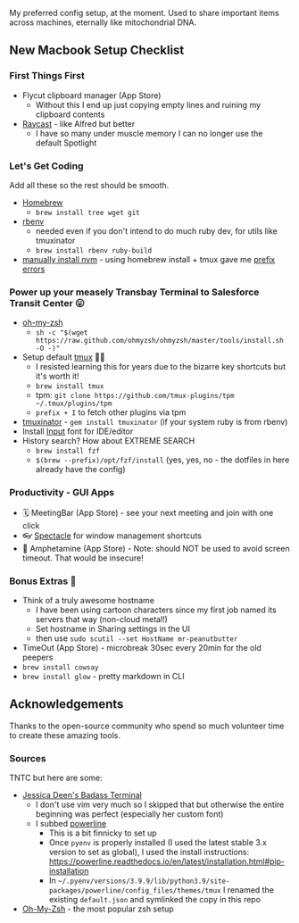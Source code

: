 My preferred config setup, at the moment. Used to share important items across machines, eternally like mitochondrial DNA.

## New Macbook Setup Checklist

### First Things First

- Flycut clipboard manager (App Store)
  - Without this I end up just copying empty lines and ruining my clipboard contents
- [Raycast](https://www.raycast.com/) - like Alfred but better
  - I have so many under muscle memory I can no longer use the default Spotlight
  
### Let's Get Coding

Add all these so the rest should be smooth.

- [Homebrew](https://brew.sh/)
  - `brew install tree wget git`
- [rbenv](https://github.com/rbenv/rbenv#homebrew-on-macos) 
  - needed even if you don't intend to do much ruby dev, for utils like tmuxinator
  - `brew install rbenv ruby-build` 
- [manually install nvm](https://github.com/nvm-sh/nvm#install--update-script) - using homebrew install + tmux gave me [prefix errors](https://github.com/nvm-sh/nvm#macos-troubleshooting)

### Power up your measely Transbay Terminal to Salesforce Transit Center 😛

- [oh-my-zsh](https://ohmyz.sh/#install)
  - `sh -c "$(wget https://raw.github.com/ohmyzsh/ohmyzsh/master/tools/install.sh -O -)"`
- Setup default [tmux]() 🤵‍♀️
  - I resisted learning this for years due to the bizarre key shortcuts but it's worth it!
  - `brew install tmux`
  - tpm: `git clone https://github.com/tmux-plugins/tpm ~/.tmux/plugins/tpm`
  - `prefix + I` to fetch other plugins via tpm
- [tmuxinator](https://github.com/tmuxinator/tmuxinator) - `gem install tmuxinator` (if your system ruby is from rbenv)
- Install [Input](https://input.fontbureau.com/info/) font for IDE/editor
- History search? How about EXTREME SEARCH 
  - `brew install fzf`
  - `$(brew --prefix)/opt/fzf/install` (yes, yes, no - the dotfiles in here already have the config)


### Productivity - GUI Apps
- 🗓 MeetingBar (App Store) - see your next meeting and join with one click
- 👓 [Spectacle](https://www.spectacleapp.com/) for window management shortcuts
- 💊 Amphetamine (App Store) - Note: should NOT be used to avoid screen timeout. That would be insecure!

### Bonus Extras 🎁

- Think of a truly awesome hostname
  - I have been using cartoon characters since my first job named its servers that way (non-cloud metal!)
  - Set hostname in Sharing settings in the UI
  - then use `sudo scutil --set HostName mr-peanutbutter`
- TimeOut (App Store) - microbreak 30sec every 20min for the old peepers
- `brew install cowsay`
- `brew install glow` - pretty markdown in CLI

## Acknowledgements

Thanks to the open-source community who spend so much volunteer time to create these amazing tools.

### Sources

TNTC but here are some:

- [Jessica Deen's Badass Terminal](https://jessicadeen.com/macos-ohmyzsh-tmux-vim-iterm2-powerlevel9k-badass-terminal/)
  - I don't use vim very much so I skipped that but otherwise the entire beginning was perfect (especially her custom font)
  - I subbed [powerline](https://github.com/powerline/powerline)
    - This is a bit finnicky to set up
    - Once `pyenv` is properly installed (I used the latest stable 3.x version to set as global), I used the install instructions: https://powerline.readthedocs.io/en/latest/installation.html#pip-installation
    - In `~/.pyenv/versions/3.9.9/lib/python3.9/site-packages/powerline/config_files/themes/tmux` I renamed the existing `default.json` and symlinked the copy in this repo
- [Oh-My-Zsh](https://ohmyz.sh/) - the most popular zsh setup

